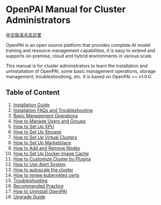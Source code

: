 # OpenPAI Manual for Cluster Administrators

[中文版请点击这里](https://github.com/openxpu/pai/blob/master/docs_zh_CN/index.md)

OpenPAI is an open source platform that provides complete AI model training and resource management capabilities, it is easy to extend and supports on-premise, cloud and hybrid environments in various scale.

This manual is for cluster administrators to learn the installation and uninstallation of OpenPAI, some basic management operations, storage management, troubleshootiong, etc. It is based on OpenPAI >= v1.0.0.

## Table of Content

1. [Installation Guide](./installation-guide.md)
2. [Installation FAQs and Troubleshooting](./installation-faqs-and-troubleshooting.md)
3. [Basic Management Operations](./basic-management-operations.md)
4. [How to Manage Users and Groups](./how-to-manage-users-and-groups.md)
5. [How to Set Up XPU](./how-to-set-up-xpu.md)
6. [How to Set Up Storage](./how-to-set-up-storage.md)
7. [How to Set Up Virtual Clusters](./how-to-set-up-virtual-clusters.md)
8. [How to Set Up Marketplace](./how-to-set-up-marketplace.md)
9. [How to Add and Remove Nodes](./how-to-add-and-remove-nodes.md)
10. [How to Set Up Docker Image Cache](./how-to-set-up-docker-image-cache.md)
11. [How to Customize Cluster by Plugins](./how-to-customize-cluster-by-plugins.md)
12. [How to Use Alert System](./how-to-use-alert-system.md)
13. [How to autoscale the cluster](./how-to-autoscale-the-cluster.md)
14. [How to renew kubernetes certs](./how-to-renew-k8s-cert.md)
15. [Troubleshooting](./troubleshooting.md)
16. [Recommended Practice](./recommended-practice.md)
17. [How to Uninstall OpenPAI](./how-to-uninstall-openpai.md)
18. [Upgrade Guide](./upgrade-guide.md)
